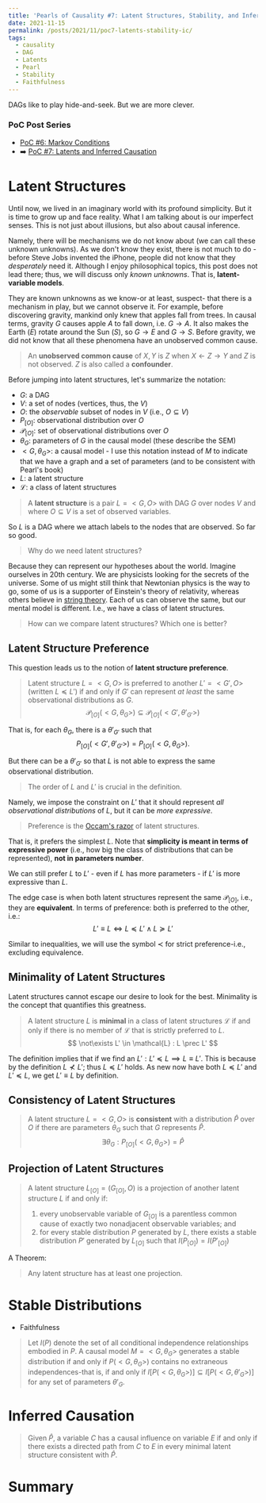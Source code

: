 ```yaml
---
title: 'Pearls of Causality #7: Latent Structures, Stability, and Inferred Causation'
date: 2021-11-15
permalink: /posts/2021/11/poc7-latents-stability-ic/
tags:
  - causality
  - DAG
  - Latents
  - Pearl
  - Stability
  - Faithfulness
---
```


DAGs like to play hide-and-seek. But we are more clever.

### PoC Post Series
- [PoC #6: Markov Conditions](/posts/2021/11/poc6-markov-conditions/)
- ➡️ [PoC #7: Latents and Inferred Causation](/posts/2021/11/poc6-latents-stability-ic/)

# Latent Structures

Until now, we lived in an imaginary world with its profound simplicity. But it is time to grow up and face reality. What I am talking about is our imperfect senses. This is not just about illusions, but also about causal inference.

Namely, there will be mechanisms we do not know about (we can call these unknown unknowns). As we don't know they exist, there is not much to do - before Steve Jobs invented the iPhone, people did not know that they _desperately_ need it. Although I enjoy philosophical topics, this post does not lead there; thus, we will discuss only _known unknowns_. That is, **latent-variable models**.

They are known unknowns as we know-or at least, suspect- that there is a mechanism in play, but we cannot observe it. For example, before discovering gravity, mankind only knew that apples fall from trees. In causal terms, gravity $G$ causes apple $A$ to fall down, i.e. $G \to A$. It also makes the Earth $(E)$ rotate around the Sun $(S)$, so $G\to E$ and $G\to S$. Before gravity, we did not know that all these phenomena have an unobserved common cause.

>An **unobserved common cause** of $X,Y$ is $Z$ when $X\leftarrow Z\rightarrow Y$ and $Z$ is not observed. $Z$ is also called a **confounder**.

Before jumping into latent structures, let's summarize the notation:
- $G$: a DAG
- $V$: a set of nodes (vertices, thus, the $V$)
- $O$: the _observable_ subset of nodes in $V$ (i.e., $O\subseteq V$) 
- $P_{[O]}$: observational distribution over $O$
- $\mathcal{P}_{[O]}$: set of observational distributions over $O$
- $\theta_G$: parameters of $G$ in the causal model (these describe the SEM)
- $<G, \theta_G>$: a causal model - I use this notation instead of $M$ to indicate that we have a graph and a set of parameters (and to be consistent with Pearl's book)
- $L$: a latent structure
- $\mathcal{L}$: a class of latent structures 

>A **latent structure** is a pair $L = <G, O>$ with DAG $G$  over nodes $V$ and where $O\subseteq V$ is a set of observed variables.

So $L$ is a DAG where we attach labels to the nodes that are observed. So far so good. 

>Why do we need latent structures?

Because they can represent our hypotheses about the world. Imagine ourselves in 20th century. We are physicists looking for the secrets of the universe. Some of us might still think that Newtonian physics is the way to go, some of us is a supporter of Einstein's theory of relativity, whereas others believe in [string theory](https://en.wikipedia.org/wiki/String_theory). Each of us can observe the same, but our mental model is different. I.e., we have a class of latent structures.

>How can we compare latent structures? Which one is better?



## Latent Structure Preference
This question leads us to the notion of **latent structure preference**.


>Latent structure $L = <G, O>$ is preferred to another $L' = <G', O>$ (written $L  \preceq L'$) if and only if 
$G'$ can represent _at least_ the same observational distributions as $G$. 
> $$ \mathcal{P}_{[O]}(<G, \theta_G>) \subseteq \mathcal{P}_{[O]}(<G', \theta'_{G'}>) $$


That is, for each  $\theta_G,$ there is a $\theta'_{G'}$ such that $$P_{[O]} (<G', \theta'_{G'}>) = P_{[O]} (<G, \theta_G>).$$

But there can be a $\theta'_{G'}$ so that $L$ is not able to express the same observational distribution.

>The order of $L$ and $L'$ is crucial in the definition.

Namely, we impose the constraint on $L'$ that it should represent _all observational distributions_ of $L$, but it can be _more expressive_.

>Preference is the [Occam's razor](https://en.wikipedia.org/wiki/Occam%27s_razor) of latent structures.

That is, it prefers the simplest $L$. Note that **simplicity is meant in terms of expressive power** (i.e., how big the class of distributions that can be represented), **not in parameters number**.

We can still prefer $L$ to $L'$ - even if $L$ has more parameters - if $L'$ is more expressive than $L$.

The edge case is when both latent structures represent the same  $\mathcal{P}_{[O]}$, i.e., they are **equivalent**. In terms of preference: both is preferred to the other, i.e.:
$$L' \equiv L \Leftrightarrow L \preceq L' \wedge L \succeq L'$$

Similar to inequalities, we will use the symbol $\prec$ for strict preference-i.e., excluding equivalence.


## Minimality of Latent Structures

Latent structures cannot escape our desire to look for the best. Minimality is the concept that quantifies this greatness.

>A latent structure $L$ is **minimal** in a class of latent structures $\mathcal{L}$ if and only if there is no member of $\mathcal{L}$ that is strictly preferred to $L$.
> $$ \not\exists L' \in \mathcal{L} : L \prec L' $$


The definition implies that if we find an $L' : L' \preceq L \implies L \equiv L'.$ This is because by the definition $L \not\prec L'$; thus $L \preceq L'$ holds. As new now have both $L \preceq L'$  and $L' \preceq L$, we get $L' \equiv L$ by definition.



## Consistency of Latent Structures

>A latent structure $L = <G, O>$ is **consistent** with a distribution $\hat{P}$ over $O$ if there are parameters $\theta_G$ such that $G$ represents $\hat{P}$.
>$$\exists \theta_G : P_{[O]}(<G, \theta_G>)=\hat{P}$$

## Projection of Latent Structures
>A latent structure $L_{[O]} = (G_{[O]}, O)$ is a projection of another latent structure $L$ if and only if:
> 1. every unobservable variable of $G_{[O]}$ is a parentless common cause of exactly two nonadjacent observable variables; and
> 2. for every stable distribution $P$ generated by $L$, there exists a stable distribution $P'$ generated by $L_{[O]}$ such that $I(P_{[O]}) = I(P'_{[O]})$

A Theorem:
> Any latent structure has at least one projection.


# Stable Distributions
- Faithfulness
> Let $I(P)$ denote the set of all conditional independence relationships embodied in $P$. A causal model $M = <G, \theta_G>$ generates a stable distribution if and only if $P(<G, \theta_G>)$ contains no extraneous independences-that is, if and only if $I[P(<G, \theta_G>)]\subseteq I[P(<G, \theta'_G>)]$ for any set of parameters $\theta'_G$.

# Inferred Causation
>Given $\hat{P}$, a variable $C$ has a causal influence on variable $E$ if and only if there exists a directed path from $C$ to $E$ in every minimal latent structure consistent with $\hat{P}$.


# Summary

